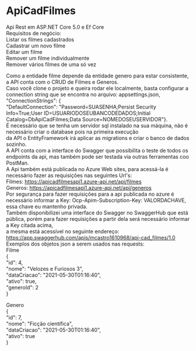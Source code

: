 # ApiCadFilmes  
Api Rest em ASP.NET Core 5.0 e Ef Core  
Requisitos de negócio:  
Listar os filmes cadastrados  
Cadastrar um novo filme  
Editar um filme  
Remover um filme individualmente  
Remover vários filmes de uma só vez  
  
Como a entidade filme depende da entidade genero para estar consistente, a API conta com o CRUD de Filmes e Generos.  
Caso você clone o projeto e queira rodar ele localmente, basta configurar a connection string que se encontra no arquivo: appsettings.json,  
"ConnectionStrings": {  
    "DefaultConnection": "Password=SUASENHA;Persist Security Info=True;User ID=USUARIODOSEUBANCODEDADOS;Initial Catalog=DbApiCadFilmes;Data Source=NOMEDOSEUSERVIDOR"}.  
    É necessário que se tenha um servidor sql instalado na sua máquina, não é necessário criar o database pois na primeira execução  
  da API o EntityFramework irá aplicar as migrations e criar o banco de dados sozinho.  
  A API conta com a interface do Swagger que possibilita o teste de todos os endpoints da api, mas também pode ser testada via outras ferramentas coo PostMan.  
  A Api também está publicada no Azure Web sites, para acessá-la é necessário fazer as requisições nas seguintes Url's:  
Filmes: https://apicadfilmesapi1.azure-api.net/api/filmes  
Generos: https://apicadfilmesapi1.azure-api.net/api/generos  
Por segurança para fazer requisições para a api publicada no azure é necessário informar a Key: Ocp-Apim-Subscription-Key: VALORDACHAVE, essa chave eu mantenho privada.  
Também disponibilizei uma interface do Swagger no SwaggerHub que está pública, porém para fazer requisições a partir dela será necessário informar a Key citada acima,  
a mesma está acessível no seguinte endereço: https://app.swaggerhub.com/apis/mcastro1610968/api-cad_filmes/1.0  
Exemplos dos objetos json a serem usados nas requests:  
Filme  
{  
    "id": 4,  
    "nome": "Velozes e Furiosos 3",  
    "dataCriacao": "2021-05-30T01:16:40",  
    "ativo": true,  
    "generoId": 2  
  }  
  
  Genero  
  {  
    "id": 7,  
    "nome": "Ficção científica",  
    "dataCriacao": "2021-05-30T01:16:40",  
    "ativo": true  
  }  

  
  
